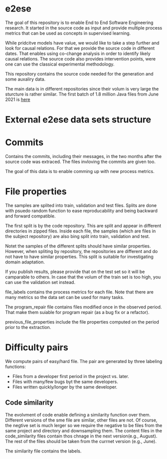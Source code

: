 # e2ese

The goal of this repository is to enable End to End Software Engineering research.
It started in the source code as input and provide multiple process metrics that can be used as concepts in supervised learning.

While pridcitve models have value, we would like to take a step further and look for causal relations.
For that we provide the source code in different dates.
That enables using co-change analysis in order to identify likely causal relations.
The source code also provides intervention points, were one can use the classical experimental methodology.

This repository contains the source code needed for the generation and some auxaliry data.

The main data is in different repositories since their volum is very large the sturcture is rather similar.
The first batch of 1.8 million Java files from June 2021 is [here](https://github.com/evidencebp/e2ese-dataset)

# External e2ese data sets structure


# Commits

Contains the commits, including their messages, in the two months after the source code was extraced.
The files invloving the commits are given too.

The goal of this data is to enable comming up with new process metrics.

# File properties

The samples are splited into train, validation and test files.
Splits are done with psuedo random function to ease reproducability and being backward and forward compatible.

The first split is by the code repository.
This are split and appear in different directories in zipped files.
Inside each file, the samples (which are files in the subject repository) are also bing split into train, validation and test.

Notet the samples of the different splits should have similar properties.
However, when spliting by repository, the repositories are different and do not have to have similar properties.
This split is suitable for investigating domain adaptation.

If you publish results, please provide that on the test set so it will be camparable to others.
In case that the volum of the train set is too high, you can use the validation set instead.

file_labels contains the process metrics for each file.
Note that there are many metrics so the data set can be used for many tasks.

The program_repair file contains files modified once in the observed period.
That make them suiable for program repair (as a bug fix or a refactor).

previous_file_properties include the file properties computed on the period prior to the extraction.

# Difficulty pairs

We compute pairs of easy/hard file.
The pair are generated by three labeling functions:
- Files from a developer first period in the project vs. later.
- Files with many/few bugs byt the same developers.
- Files written quickly/longer by the same developer.

## Code similarity

The evolvment of code enable defining a similarity function over them.
Different versions of the sme file are similar, other files are not.
Of course, the negtive set is much lerger so we require the negative to be files from the same project and directory and downsampling them.
The content files in the code_similarity files contain thos chnage in the next version(e.g., August).
The rest of the files should be taken from the currnet version (e.g., June).

The similarity file contains the labels.
